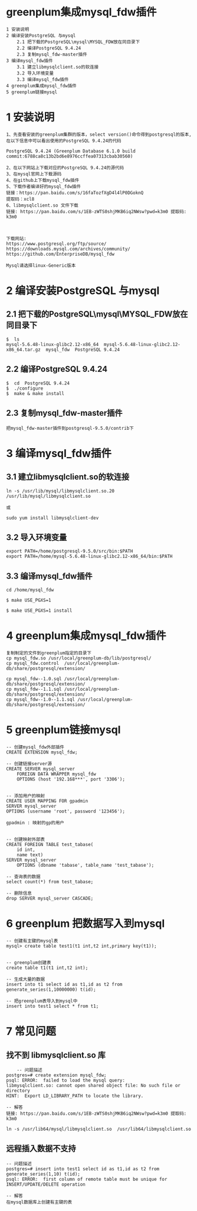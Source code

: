 # greenplum集成mysql_fdw插件
	1 安装说明
	2 编译安装PostgreSQL 与mysql
		2.1 把下载的PostgreSQL\mysql\MYSQL_FDW放在同目录下
		2.2 编译PostgreSQL 9.4.24
		2.3 复制mysql_fdw-master插件
	3 编译mysql_fdw插件
		3.1 建立libmysqlclient.so的软连接
		3.2 导入环境变量
		3.3 编译mysql_fdw插件
	4 greenplum集成mysql_fdw插件
	5 greenplum链接mysql

# 1 安装说明
	1、先查看安装的greenplum集群的版本，select version()命令得到postgresql的版本,在以下信息中可以看出使用的PostgreSQL 9.4.24的代码
	
	PostgreSQL 9.4.24 (Greenplum Database 6.1.0 build commit:6788ca8c13b2bd6e8976ccffea07313cbab30560)
	
	2、在以下网站上下载对应的PostgreSQL 9.4.24的源代码
	3、在mysql官网上下载源码
	4、在github上下载mysql_fdw插件
	5、下载作者编译好的mysql_fdw插件
	链接：https://pan.baidu.com/s/16faTozfXgD4l4lP0DGoknQ 
	提取码：xcl8
	6、libmysqlclient.so 文件下载
	链接: https://pan.baidu.com/s/1EB-zWTS0shjMKB6iq2NWsw?pwd=k3m0 提取码: k3m0
	
	
	
	下载网站:
	https://www.postgresql.org/ftp/source/
	https://downloads.mysql.com/archives/community/
	https://github.com/EnterpriseDB/mysql_fdw
	
	Mysql请选择linux-Generic版本
	

# 2 编译安装PostgreSQL 与mysql
## 2.1 把下载的PostgreSQL\mysql\MYSQL_FDW放在同目录下
	$  ls
	mysql-5.6.48-linux-glibc2.12-x86_64  mysql-5.6.48-linux-glibc2.12-x86_64.tar.gz  mysql_fdw  PostgreSQL 9.4.24
## 2.2 编译PostgreSQL 9.4.24
	$  cd  PostgreSQL 9.4.24
	$  ./configure
	$  make & make install
	
## 2.3 复制mysql_fdw-master插件
	
	把mysql_fdw-master插件到postgresql-9.5.0/contrib下
	
# 3 编译mysql_fdw插件
## 3.1 建立libmysqlclient.so的软连接
	ln -s /usr/lib/mysql/libmysqlclient.so.20  /usr/lib/mysql/libmysqlclient.so
	
	或
	
	sudo yum install libmysqlclient-dev

## 3.2 导入环境变量
	export PATH=/home/postgresql-9.5.0/src/bin:$PATH
	export PATH=/home/mysql-5.6.48-linux-glibc2.12-x86_64/bin:$PATH
	
## 3.3 编译mysql_fdw插件
	cd /home/mysql_fdw 
	
	$ make USE_PGXS=1
	
	$ make USE_PGXS=1 install
	
# 4 greenplum集成mysql_fdw插件
	复制制定的文件到greenplum指定的目录下
	cp mysql_fdw.so /usr/local/greenplum-db/lib/postgresql/
	cp mysql_fdw.control  /usr/local/greenplum-db/share/postgresql/extension/
	
	cp mysql_fdw--1.0.sql /usr/local/greenplum-db/share/postgresql/extension/
	cp mysql_fdw--1.1.sql /usr/local/greenplum-db/share/postgresql/extension/
	cp mysql_fdw--1.0--1.1.sql /usr/local/greenplum-db/share/postgresql/extension/
	
# 5 greenplum链接mysql
	-- 创建mysql_fdw外部插件
	CREATE EXTENSION mysql_fdw;
	
	-- 创建链接server源
	CREATE SERVER mysql_server
		FOREIGN DATA WRAPPER mysql_fdw
		OPTIONS (host '192.168***', port '3306');
	
	
	-- 添加用户的映射
	CREATE USER MAPPING FOR gpadmin
	SERVER mysql_server
	OPTIONS (username 'root', password '123456');
	
	gpadmin : 映射的gp的用户
	
	
	-- 创建映射外部表
	CREATE FOREIGN TABLE test_tabase(
		id int,
		name text)
	SERVER mysql_server
		OPTIONS (dbname 'tabase', table_name 'test_tabase');
	
	-- 查询表的数据
	select count(*) from test_tabase;
	
	-- 删除信息
	drop SERVER mysql_server CASCADE;

# 6 greenplum 把数据写入到mysql
	-- 创建有主键的mysql表
	mysql> create table test1(t1 int,t2 int,primary key(t1));


	-- greenplum创建表
	create table t1(t1 int,t2 int);
	
	-- 生成大量的数据
	insert into t1 select id as t1,id as t2 from generate_series(1,10000000) t(id);

	-- 把greenplum表导入到mysql中
	insert into test1 select * from t1;


# 7 常见问题
##  找不到 libmysqlclient.so 库
        -- 问题描述
	postgres=# create extension mysql_fdw;
	psql: ERROR:  failed to load the mysql query:
	libmysqlclient.so: cannot open shared object file: No such file or directory
	HINT:  Export LD_LIBRARY_PATH to locate the library.
	
	-- 解答
	链接: https://pan.baidu.com/s/1EB-zWTS0shjMKB6iq2NWsw?pwd=k3m0 提取码: k3m0
	
	ln -s /usr/lib64/mysql/libmysqlclient.so  /usr/lib64/libmysqlclient.so
	
##  远程插入数据不支持
	-- 问题描述
	postgres=# insert into test1 select id as t1,id as t2 from generate_series(1,10) t(id);
	psql: ERROR:  first column of remote table must be unique for INSERT/UPDATE/DELETE operation
 
 	-- 解答
	在mysql数据库上创建有主键的表
